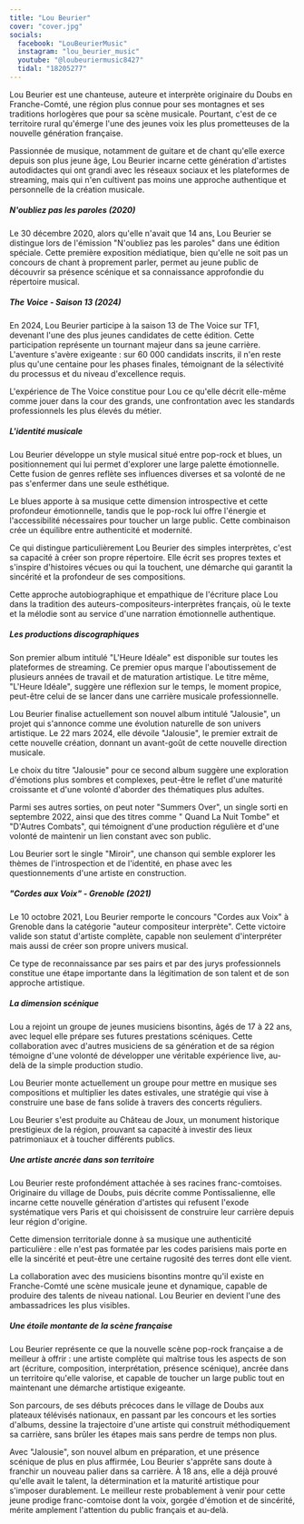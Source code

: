 ```yaml
---
title: "Lou Beurier"
cover: "cover.jpg"
socials:
  facebook: "LouBeurierMusic"
  instagram: "lou_beurier_music"
  youtube: "@loubeuriermusic8427"
  tidal: "18205277"
---
```


Lou Beurier est une chanteuse, auteure et interprète originaire du Doubs en Franche-Comté, une région plus connue pour
ses montagnes et ses traditions horlogères que pour sa scène musicale. Pourtant, c'est de ce territoire rural qu'émerge
l'une des jeunes voix les plus prometteuses de la nouvelle génération française.

Passionnée de musique, notamment de guitare et de chant qu'elle exerce depuis son plus jeune âge, Lou Beurier incarne
cette génération d'artistes autodidactes qui ont grandi avec les réseaux sociaux et les plateformes de streaming, mais
qui n'en cultivent pas moins une approche authentique et personnelle de la création musicale.

##### N'oubliez pas les paroles (2020)

Le 30 décembre 2020, alors qu'elle n'avait que 14 ans, Lou Beurier se distingue lors de l'émission "N'oubliez pas les
paroles" dans une édition spéciale. Cette première exposition médiatique, bien qu'elle ne soit pas un concours de chant
à proprement parler, permet au jeune public de découvrir sa présence scénique et sa connaissance approfondie du
répertoire musical.

##### The Voice - Saison 13 (2024)

En 2024, Lou Beurier participe à la saison 13 de The Voice sur TF1, devenant l'une des plus jeunes candidates de cette
édition. Cette participation représente un tournant majeur dans sa jeune carrière. L'aventure s'avère exigeante : sur 60
000 candidats inscrits, il n'en reste plus qu'une centaine pour les phases finales, témoignant de la sélectivité du
processus et du niveau d'excellence requis.

L'expérience de The Voice constitue pour Lou ce qu'elle décrit elle-même comme jouer dans la cour des grands, une
confrontation avec les standards professionnels les plus élevés du métier.

##### L'identité musicale

Lou Beurier développe un style musical situé entre pop-rock et blues, un positionnement qui lui permet d'explorer une
large palette émotionnelle. Cette fusion de genres reflète ses influences diverses et sa volonté de ne pas s'enfermer
dans une seule esthétique.

Le blues apporte à sa musique cette dimension introspective et cette profondeur émotionnelle, tandis que le pop-rock lui
offre l'énergie et l'accessibilité nécessaires pour toucher un large public. Cette combinaison crée un équilibre entre
authenticité et modernité.

Ce qui distingue particulièrement Lou Beurier des simples interprètes, c'est sa capacité à créer son propre répertoire.
Elle écrit ses propres textes et s'inspire d'histoires vécues ou qui la touchent, une démarche qui garantit la sincérité
et la profondeur de ses compositions.

Cette approche autobiographique et empathique de l'écriture place Lou dans la tradition des
auteurs-compositeurs-interprètes français, où le texte et la mélodie sont au service d'une narration émotionnelle
authentique.

##### Les productions discographiques

Son premier album intitulé "L'Heure Idéale" est disponible sur toutes les plateformes de streaming. Ce premier opus
marque l'aboutissement de plusieurs années de travail et de maturation artistique. Le titre même, "L'Heure Idéale",
suggère une réflexion sur le temps, le moment propice, peut-être celui de se lancer dans une carrière musicale
professionnelle.

Lou Beurier finalise actuellement son nouvel album intitulé "Jalousie", un projet qui s'annonce comme une évolution
naturelle de son univers artistique. Le 22 mars 2024, elle dévoile "Jalousie", le premier extrait de cette nouvelle
création, donnant un avant-goût de cette nouvelle direction musicale.

Le choix du titre "Jalousie" pour ce second album suggère une exploration d'émotions plus sombres et complexes,
peut-être le reflet d'une maturité croissante et d'une volonté d'aborder des thématiques plus adultes.

Parmi ses autres sorties, on peut noter "Summers Over", un single sorti en septembre 2022, ainsi que des titres comme "
Quand La Nuit Tombe" et "D'Autres Combats", qui témoignent d'une production régulière et d'une volonté de maintenir un
lien constant avec son public.

Lou Beurier sort le single "Miroir", une chanson qui semble explorer les thèmes de l'introspection et de l'identité, en
phase avec les questionnements d'une artiste en construction.

##### "Cordes aux Voix" - Grenoble (2021)

Le 10 octobre 2021, Lou Beurier remporte le concours "Cordes aux Voix" à Grenoble dans la catégorie "auteur compositeur
interprète". Cette victoire valide son statut d'artiste complète, capable non seulement d'interpréter mais aussi de
créer son propre univers musical.

Ce type de reconnaissance par ses pairs et par des jurys professionnels constitue une étape importante dans la
légitimation de son talent et de son approche artistique.

##### La dimension scénique

Lou a rejoint un groupe de jeunes musiciens bisontins, âgés de 17 à 22 ans, avec lequel elle prépare ses futures
prestations scéniques. Cette collaboration avec d'autres musiciens de sa génération et de sa région témoigne d'une
volonté de développer une véritable expérience live, au-delà de la simple production studio.

Lou Beurier monte actuellement un groupe pour mettre en musique ses compositions et multiplier les dates estivales, une
stratégie qui vise à construire une base de fans solide à travers des concerts réguliers.

Lou Beurier s'est produite au Château de Joux, un monument historique prestigieux de la région, prouvant sa capacité à
investir des lieux patrimoniaux et à toucher différents publics.

##### Une artiste ancrée dans son territoire

Lou Beurier reste profondément attachée à ses racines franc-comtoises. Originaire du village de Doubs, puis décrite
comme Pontissalienne, elle incarne cette nouvelle génération d'artistes qui refusent l'exode systématique vers Paris et
qui choisissent de construire leur carrière depuis leur région d'origine.

Cette dimension territoriale donne à sa musique une authenticité particulière : elle n'est pas formatée par les codes
parisiens mais porte en elle la sincérité et peut-être une certaine rugosité des terres dont elle vient.

La collaboration avec des musiciens bisontins montre qu'il existe en Franche-Comté une scène musicale jeune et
dynamique, capable de produire des talents de niveau national. Lou Beurier en devient l'une des ambassadrices les plus
visibles.

##### Une étoile montante de la scène française

Lou Beurier représente ce que la nouvelle scène pop-rock française a de meilleur à offrir : une artiste complète qui
maîtrise tous les aspects de son art (écriture, composition, interprétation, présence scénique), ancrée dans un
territoire qu'elle valorise, et capable de toucher un large public tout en maintenant une démarche artistique exigeante.

Son parcours, de ses débuts précoces dans le village de Doubs aux plateaux télévisés nationaux, en passant par les
concours et les sorties d'albums, dessine la trajectoire d'une artiste qui construit méthodiquement sa carrière, sans
brûler les étapes mais sans perdre de temps non plus.

Avec "Jalousie", son nouvel album en préparation, et une présence scénique de plus en plus affirmée, Lou Beurier
s'apprête sans doute à franchir un nouveau palier dans sa carrière. À 18 ans, elle a déjà prouvé qu'elle avait le
talent, la détermination et la maturité artistique pour s'imposer durablement. Le meilleur reste probablement à venir
pour cette jeune prodige franc-comtoise dont la voix, gorgée d'émotion et de sincérité, mérite amplement l'attention du
public français et au-delà.
